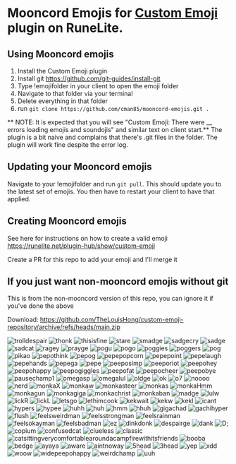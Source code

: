 # Mooncord Emojis for [Custom Emoji](https://github.com/TheLouisHong/runelite-custom-emoji) plugin on RuneLite.

## Using Mooncord emojis
1. Install the Custom Emoji plugin
2. Install git https://github.com/git-guides/install-git
3. Type !emojifolder in your client to open the emoji folder
4. Navigate to that folder via your terminal
5. Delete everything in that folder
6. run `git clone https://github.com/cman85/mooncord-emojis.git .`

** NOTE: It is expected that you will see "Custom Emoji: There were __ errors loading emojis and soundojis" and similar text on client start.**
The plugin is a bit naive and complains that there's .git files in the folder. The plugin will work fine despite the error log.

## Updating your Mooncord emojis
Navigate to your !emojifolder and run `git pull`. This should update you to the latest set of emojis. You then have to restart your client to have that applied.

## Creating Mooncord emojis
See here for instructions on how to create a valid emoji https://runelite.net/plugin-hub/show/custom-emoji

Create a PR for this repo to add your emoji and I'll merge it


## If you just want non-mooncord emojis without git
This is from the non-mooncord version of this repo, you can ignore it if you've done the above

Download: https://github.com/TheLouisHong/custom-emoji-repository/archive/refs/heads/main.zip

![trolldespair](https://github.com/user-attachments/assets/d093c027-23a8-4339-a4c2-824951d35fc1)
![thonk](https://github.com/user-attachments/assets/fa282d9d-5cc5-4558-a272-bb07fa750b08)
![thisisfine](https://github.com/user-attachments/assets/3cb996e6-a413-42fd-9dbc-f26788fdb10e)
![stare](https://github.com/user-attachments/assets/19b01d8b-ca7d-488b-9269-24e4a97fffe0)
![smadge](https://github.com/user-attachments/assets/88b40e58-0529-4f37-ae77-a3fb3f66136f)
![sadgecry](https://github.com/user-attachments/assets/2db28133-986a-4102-89b2-343f03f8675e)
![sadge](https://github.com/user-attachments/assets/2f20d9a1-0d11-4c82-b23f-d9fbf6419e9d)
![sadcat](https://github.com/user-attachments/assets/8f15fe46-2a45-44d8-a7c0-31dd5f7ab707)
![ragey](https://github.com/user-attachments/assets/58671112-a10f-4578-8b67-2d7c367b04e7)
![prayge](https://github.com/user-attachments/assets/f8175be8-92e3-427a-89ca-0acad79531f4)
![pogu](https://github.com/user-attachments/assets/3af8f340-d258-42ff-92db-e286e5ff03d7)
![pogo](https://github.com/user-attachments/assets/f2c66da3-ce09-4fb6-a706-5a0d730bc395)
![poggies](https://github.com/user-attachments/assets/ac676d47-7558-4a26-8bea-284d4720b699)
![poggers](https://github.com/user-attachments/assets/019e3c61-e452-4c09-9d6d-e000fd126101)
![pog](https://github.com/user-attachments/assets/c4420f9e-94f2-44d8-b385-b676ba92a422)
![pikao](https://github.com/user-attachments/assets/ecf511a2-d1a6-4672-b38e-ef4f09be140d)
![pepothink](https://github.com/user-attachments/assets/f5e54822-263f-4e87-bca0-0f3c35cbac73)
![pepog](https://github.com/user-attachments/assets/4562fd6f-2cca-42ee-8131-1ee7cf14118b)
![pepepopcorn](https://github.com/user-attachments/assets/74d8bc5d-7834-4015-a255-c24921e7c57b)
![pepepoint](https://github.com/user-attachments/assets/f24b4b29-5b7c-4dae-825c-e6788268ed10)
![pepelaugh](https://github.com/user-attachments/assets/42ebe7ee-c50b-4a89-af23-359a33c8360e)
![pepehands](https://github.com/user-attachments/assets/c2d47985-be69-499a-9173-72659fbcf68f)
![pepega](https://github.com/user-attachments/assets/43d0f727-a851-48e7-884e-52aed740d95d)
![pepe](https://github.com/user-attachments/assets/ca92ea38-730c-46d8-986c-1987c66b5417)
![peeposimp](https://github.com/user-attachments/assets/b7a547ac-38c3-4c51-8e65-de9143097572)
![peeporiot](https://github.com/user-attachments/assets/2ce81bea-0747-4ab3-b6c1-91b3c11f6cf1)
![peepohey](https://github.com/user-attachments/assets/45746baf-45f5-4c3d-a0bd-6a497baae521)
![peepohappy](https://github.com/user-attachments/assets/0cec2779-9ee9-4dc8-a18e-9c9048f791c4)
![peepogiggles](https://github.com/user-attachments/assets/6f77071d-bcdb-44ea-abfb-76d11d8fb3fd)
![peepofat](https://github.com/user-attachments/assets/761d1e33-fc97-4398-8c77-992e3a58aaec)
![peepocheer](https://github.com/user-attachments/assets/064a505e-e57d-49e8-9a46-fd49c6fd2929)
![peepobye](https://github.com/user-attachments/assets/ec17e619-b9b0-4140-be1d-606af5f83479)
![pausechamp1](https://github.com/user-attachments/assets/077475cc-4bf8-4b75-8e31-76ac50b001d0)
![omegasp](https://github.com/user-attachments/assets/09065177-fefc-44fa-89cf-ead95ebe4cb4)
![omegalul](https://github.com/user-attachments/assets/064c6961-ce64-4690-b095-59018abec5a3)
![oldge](https://github.com/user-attachments/assets/fd35ccc8-9691-42bb-9829-0cfae5075db3)
![ok](https://github.com/user-attachments/assets/836dfc7a-94df-42b6-90fe-c52f75741919)
![o7](https://github.com/user-attachments/assets/8280cf37-d199-4e1b-90b8-fd876b61c086)
![noooo](https://github.com/user-attachments/assets/f61f4872-323e-43a1-a108-72e2fa11109b)
![nerd](https://github.com/user-attachments/assets/21149a2c-ddec-468c-bddf-98c175b67723)
![monkaX](https://github.com/user-attachments/assets/ca6dc98b-88a6-429c-823e-a93afb2a7b1c)
![monkaw](https://github.com/user-attachments/assets/dc03a5fa-a9c6-4719-a2b5-e8aa626dab48)
![monkasteer](https://github.com/user-attachments/assets/b6c8967a-33be-47a1-915a-a6a3fe141a19)
![monkas](https://github.com/user-attachments/assets/3ba7564a-bfc5-4a8d-98a4-887bc86a2b80)
![monkaHmm](https://github.com/user-attachments/assets/5adf4cea-e6d5-4145-a5fd-eeea2c0aae38)
![monkagun](https://github.com/user-attachments/assets/d7e7aa13-2874-449f-89c8-bab4bedd608d)
![monkagiga](https://github.com/user-attachments/assets/b0d76f72-8afb-4928-a809-af2109db0519)
![monkachrist](https://github.com/user-attachments/assets/2d07ad21-0384-4457-b44e-a5f58e289615)
![monkaban](https://github.com/user-attachments/assets/e16e6f96-a61e-438d-9e56-512ec5855419)
![madge](https://github.com/user-attachments/assets/1751aad9-6d53-4a9a-9bdf-bd9f2f0a87ab)
![lulw](https://github.com/user-attachments/assets/41db51d2-321c-46c9-8f06-e4481fc755f2)
![lickR](https://github.com/user-attachments/assets/ce22cd9f-3219-41b0-ae50-d75ed5ad94b9)
![lickL](https://github.com/user-attachments/assets/cdebc257-db39-43fa-a991-2403e667759a)
![letsgo](https://github.com/user-attachments/assets/24fc031c-2754-458b-831a-212918bef083)
![lethimcook](https://github.com/user-attachments/assets/b26f1f7c-5020-4d1e-8855-5d67d32363fd)
![kekwait](https://github.com/user-attachments/assets/cf334d38-60cc-416b-be0c-2fb62afe822a)
![kekw](https://github.com/user-attachments/assets/b3e3b788-afb4-4857-a959-849e40fce836)
![kekl](https://github.com/user-attachments/assets/cdb46eb4-61d4-4d30-8050-7a2e2b1f92b5)
![icant](https://github.com/user-attachments/assets/59aec6af-8f3d-42cc-adb8-3f56deef44b0)
![hypers](https://github.com/user-attachments/assets/5f04c8f7-a117-4cf2-9385-15ab0b826da2)
![hypee](https://github.com/user-attachments/assets/f5ec32de-c0a9-44b2-8b67-4853b448ea39)
![huhh](https://github.com/user-attachments/assets/f8679d50-b5db-430b-a3db-018698c94ceb)
![huh](https://github.com/user-attachments/assets/b2f9ddc5-efd7-4dd1-bb9d-08a9ae9c6640)
![hmm](https://github.com/user-attachments/assets/e7fa1317-1056-46f4-b539-b276dd36ec9e)
![hhuh](https://github.com/user-attachments/assets/4d5a4565-b8bc-4fc2-9a36-4a34f486cb93)
![gigachad](https://github.com/user-attachments/assets/3af7ef80-5fac-42a5-946e-228fe38aa383)
![gachihyper](https://github.com/user-attachments/assets/f2ff0305-cfbc-4613-bde8-dd40cc18763f)
![flush](https://github.com/user-attachments/assets/d4e3d061-9d25-4b0f-b583-f7cfca93330f)
![feelsweirdman](https://github.com/user-attachments/assets/4d92a5e6-1499-40c6-8d3b-9713c62dda54)
![feelsstrongman](https://github.com/user-attachments/assets/976c73d7-6589-47e2-9816-ed1ea290f1de)
![feelsrainman](https://github.com/user-attachments/assets/68cb1bbc-5971-4bef-b346-585bf3d95058)
![feelsokayman](https://github.com/user-attachments/assets/9974da4d-cbb8-4b2e-a10a-99ee3d221c23)
![feelsbadman](https://github.com/user-attachments/assets/314e049d-a2e5-4725-93db-46303327c08c)
![ez](https://github.com/user-attachments/assets/7771c16f-2ca9-4f06-b46c-d3200d6a5361)
![dinkdonk](https://github.com/user-attachments/assets/d064ebe0-fa53-44b1-804e-8e6d42f4df22)
![despairge](https://github.com/user-attachments/assets/6697d660-dd70-4706-970c-d951e6d22ba9)
![dank](https://github.com/user-attachments/assets/ded6a77e-5b04-4428-bc77-6c102ec45d2e)
![D;](https://github.com/user-attachments/assets/de010816-a60d-4206-b8d5-cad47d8734eb)
![copium](https://github.com/user-attachments/assets/5c9438d5-d291-426d-9004-6ad0e7704c3e)
![confusedcat](https://github.com/user-attachments/assets/9f8cd662-420e-4a4a-ba47-6d6866ee439a)
![clueless](https://github.com/user-attachments/assets/6e90fec4-a3fe-41ab-a513-79b438e691e0)
![classic](https://github.com/user-attachments/assets/0190c754-bf6a-411a-829c-920d216ab394)
![catsittingverycomfortablearoundacampfirewithitsfriends](https://github.com/user-attachments/assets/f0bd590a-2907-4947-957a-4c1be67f784b)
![booba](https://github.com/user-attachments/assets/3b75f544-ea77-4d73-9bab-a53c628e98a9)
![bedge](https://github.com/user-attachments/assets/aa585b27-7237-40d8-96e9-fc03a56dcecd)
![ayaya](https://github.com/user-attachments/assets/d43cea0c-c3c4-4a26-9738-7ea5eb13742a)
![aware](https://github.com/user-attachments/assets/f9664382-2416-4a0a-aa4a-71db190d3d13)
![aintnoway](https://github.com/user-attachments/assets/8fbcb9c0-3fbb-4156-a23b-5d719f78dff3)
![5head](https://github.com/user-attachments/assets/f894006d-ef88-46a3-9d2e-70afdb57466a)
![3head](https://github.com/user-attachments/assets/a8300ebf-7dea-46c0-b0c4-8290b229b666)
![yep](https://github.com/user-attachments/assets/f00733f8-c583-4378-95fb-12a1cd3d0eda)
![xdd](https://github.com/user-attachments/assets/4badc8e4-04a1-4671-b719-8efb7c9a40d9)
![woow](https://github.com/user-attachments/assets/7ebfb270-b10d-46f5-b5ae-d9dbe66dd44d)
![widepeepohappy](https://github.com/user-attachments/assets/b1abb945-a7b2-4090-b5ec-1ec3407cf12d)
![weirdchamp](https://github.com/user-attachments/assets/a7c7cbe1-8750-496e-bb23-605c3aa4c805)
![uuh](https://github.com/user-attachments/assets/e6685165-b309-45eb-b9ba-d9595adf4ffe)

